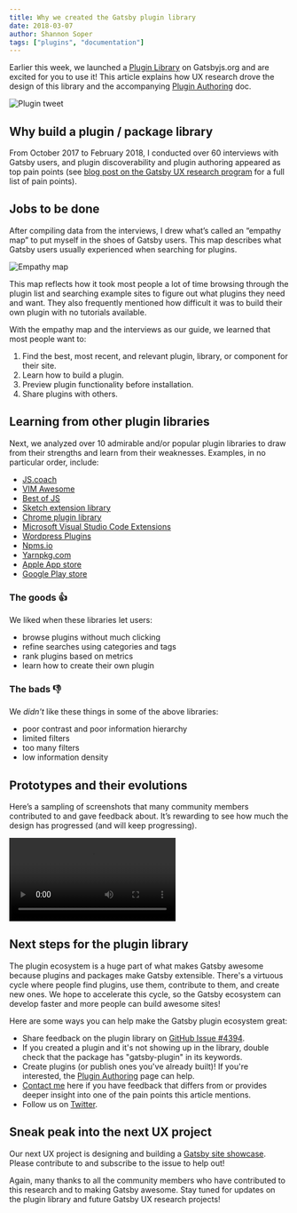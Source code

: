 ```yaml
---
title: Why we created the Gatsby plugin library
date: 2018-03-07
author: Shannon Soper
tags: ["plugins", "documentation"]
---
```


Earlier this week, we launched a [Plugin Library](/packages/) on Gatsbyjs.org and are excited for you to use it! This article explains how UX research drove the design of this library and the accompanying [Plugin Authoring](/docs/creating-plugins/) doc.

![Plugin tweet](plugin-tweet.png)

## Why build a plugin / package library

From October 2017 to February 2018, I conducted over 60 interviews with Gatsby users, and plugin discoverability and plugin authoring appeared as top pain points (see [blog post on the Gatsby UX research program](/blog/2017-12-20-introducing-the-gatsby-ux-research-program/) for a full list of pain points).

## Jobs to be done

After compiling data from the interviews, I drew what’s called an “empathy map” to put myself in the shoes of Gatsby users. This map describes what Gatsby users usually experienced when searching for plugins.

![Empathy map](empathy-map.png)

This map reflects how it took most people a lot of time browsing through the plugin list and searching example sites to figure out what plugins they need and want. They also frequently mentioned how difficult it was to build their own plugin with no tutorials available.

With the empathy map and the interviews as our guide, we learned that most people want to:

1.  Find the best, most recent, and relevant plugin, library, or component for their site.
2.  Learn how to build a plugin.
3.  Preview plugin functionality before installation.
4.  Share plugins with others.

## Learning from other plugin libraries

Next, we analyzed over 10 admirable and/or popular plugin libraries to draw from their strengths and learn from their weaknesses. Examples, in no particular order, include:

- [JS.coach](https://js.coach/)
- [VIM Awesome](https://vimawesome.com/)
- [Best of JS](https://bestof.js.org/)
- [Sketch extension library](https://sketchapp.com/extensions/)
- [Chrome plugin library](https://chrome.google.com/webstore/detail/plugins/mmcblfncjaclajmegihojiekebofjcen?hl=en)
- [Microsoft Visual Studio Code Extensions](https://marketplace.visualstudio.com/VSCode)
- [Wordpress Plugins](https://wordpress.org/plugins/)
- [Npms.io](https://npms.io/)
- [Yarnpkg.com](https://yarnpkg.com/en/packages)
- [Apple App store](https://www.apple.com/ios/app-store/)
- [Google Play store](https://play.google.com/store/apps/top)

### The goods 👍

We liked when these libraries let users:

- browse plugins without much clicking
- refine searches using categories and tags
- rank plugins based on metrics
- learn how to create their own plugin

### The bads 👎

We _didn't_ like these things in some of the above libraries:

- poor contrast and poor information hierarchy
- limited filters
- too many filters
- low information density

## Prototypes and their evolutions

Here’s a sampling of screenshots that many community members contributed to and gave feedback about. It’s rewarding to see how much the design has progressed (and will keep progressing).

<video controls="controls" autoplay="true" loop="true">
  <source type="video/mp4" src="/images/gatsby-plugin-library-compressed.mp4"></source>
  <p>Your browser does not support the video element.</p>
</video>

## Next steps for the plugin library

The plugin ecosystem is a huge part of what makes Gatsby awesome because plugins and packages make Gatsby extensible. There's a virtuous cycle where people find plugins, use them, contribute to them, and create new ones. We hope to accelerate this cycle, so the Gatsby ecosystem can develop faster and more people can build awesome sites!

Here are some ways you can help make the Gatsby plugin ecosystem great:

- Share feedback on the plugin library on [GitHub Issue #4394](https://github.com/gatsbyjs/gatsby/issues/4394).
- If you created a plugin and it's not showing up in the library, double check that the package has "gatsby-plugin" in its keywords.
- Create plugins (or publish ones you've already built)! If you're interested, the [Plugin Authoring](/docs/creating-plugins/) page can help.
- [Contact me](https://twitter.com/shannonb_ux/status/938551014956732418) here if you have feedback that differs from or provides deeper insight into one of the pain points this article mentions.
- Follow us on [Twitter](https://twitter.com/gatsbyjs).

## Sneak peak into the next UX project

Our next UX project is designing and building a [Gatsby site showcase](https://github.com/gatsbyjs/gatsby/issues/4392). Please contribute to and subscribe to the issue to help out!

Again, many thanks to all the community members who have contributed to this research and to making Gatsby awesome. Stay tuned for updates on the plugin library and future Gatsby UX research projects!

